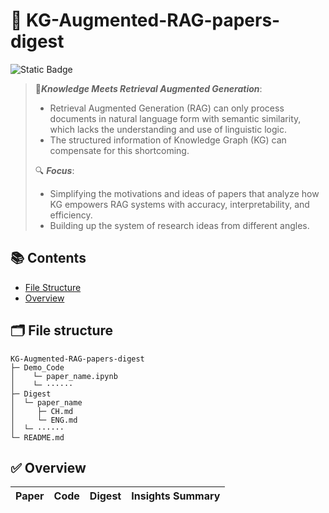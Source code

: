 # 🧠 KG-Augmented-RAG-papers-digest

![Static Badge](https://img.shields.io/badge/updating-red)

> 💎***Knowledge Meets Retrieval Augmented Generation***: 
>
> - Retrieval Augmented Generation (RAG) can only process documents in natural language form with semantic similarity, which lacks the understanding and use of linguistic logic. 
> - The structured information of Knowledge Graph (KG) can compensate for this shortcoming. 
>
> 🔍 ***Focus***: 
>
> - Simplifying the motivations and ideas of papers that analyze how KG empowers RAG systems with accuracy, interpretability, and efficiency.
> - Building up the system of research ideas from different angles.



## 📚 Contents

- [File Structure](#-file-structure)
- [Overview](#-overview)



## 🗂 **File structure**

```plaintext
KG-Augmented-RAG-papers-digest
├─ Demo_Code
│	 └─ paper_name.ipynb
│	 └─ ······
├─ Digest
│  └─ paper_name
│     ├─ CH.md
│     └─ ENG.md
│  └─ ······
└─ README.md
```



## ✅ Overview

| Paper | Code | Digest | Insights Summary |
| :---: | :--: | :----: | :--------------: |

